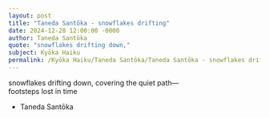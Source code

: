 ```yaml
---
layout: post
title: "Taneda Santōka - snowflakes drifting"
date: 2024-12-28 12:00:00 -0000
author: Taneda Santōka
quote: "snowflakes drifting down,"
subject: Kyōka Haiku
permalink: /Kyōka Haiku/Taneda Santōka/Taneda Santōka - snowflakes drifting
---
```


snowflakes drifting down,
        covering the quiet path—  
    footsteps lost in time

- Taneda Santōka
